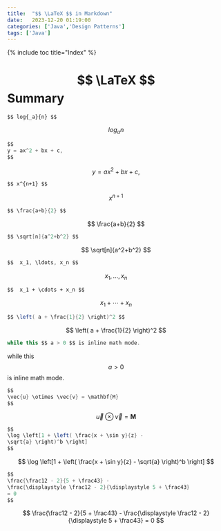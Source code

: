 ```yaml
---
title:  "$$ \LaTeX $$ in Markdown"
date:   2023-12-20 01:19:00
categories: ['Java','Design Patterns']
tags: ['Java']
---
```


{% include toc title="Index" %}

# $$ \LaTeX $$ Summary 
```
$$ log{_a}{n} $$
```

$$ log{_a}{n} $$


```java
$$
y = ax^2 + bx + c,
$$
```

$$
y = ax^2 + bx + c,
$$

```
$$ x^{n+1} $$
```

$$ x^{n+1} $$

```java
$$ \frac{a+b}{2} $$
```

$$ \frac{a+b}{2} $$

```java
$$ \sqrt[n]{a^2+b^2} $$
```

$$ \sqrt[n]{a^2+b^2} $$

```java
$$  x_1, \ldots, x_n $$
```

$$  x_1, \ldots, x_n $$

```
$$  x_1 + \cdots + x_n $$
```

$$  x_1 + \cdots + x_n $$

```java
$$ \left( a + \frac{1}{2} \right)^2 $$
```

$$ \left( a + \frac{1}{2} \right)^2 $$


```java
while this $$ a > 0 $$ is inline math mode.
```
while this $$ a > 0 $$ is inline math mode.


```java
$$
\vec{u} \otimes \vec{v} = \mathbf{M}
$$
```

$$
\vec{u} \otimes \vec{v} = \mathbf{M}
$$

```java
$$
\log \left[1 + \left( \frac{x + \sin y}{z} -
\sqrt{a} \right)^b \right]
$$
```

$$
\log \left[1 + \left( \frac{x + \sin y}{z} -
\sqrt{a} \right)^b \right]
$$

```java
$$
\frac{\frac12 - 2}{5 + \frac43} -
\frac{\displaystyle \frac12 - 2}{\displaystyle 5 + \frac43}
= 0
$$
```

$$
\frac{\frac12 - 2}{5 + \frac43} -
\frac{\displaystyle \frac12 - 2}{\displaystyle 5 + \frac43}
= 0
$$
